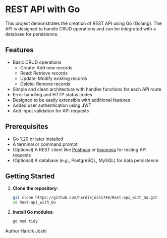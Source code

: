 # REST API with Go

This project demonstrates the creation of REST API using Go (Golang). The API is designed to handle CRUD operations and can be integrated with a database for persistence.

## Features

- Basic CRUD operations
  - Create: Add new records
  - Read: Retrieve records
  - Update: Modify existing records
  - Delete: Remove records
- Simple and clean architecture with handler functions for each API route
- Error handling and HTTP status codes
- Designed to be easily extensible with additional features
- Added user authentication using JWT
- Add input validation for API requests

## Prerequisites

- Go 1.20 or later installed
- A terminal or command prompt
- (Optional) A REST client like [Postman](https://www.postman.com/) or [Insomnia](https://insomnia.rest/) for testing API requests
- (Optional) A database (e.g., PostgreSQL, MySQL) for data persistence

## Getting Started

1. **Clone the repository**:
   ```bash
   git clone https://github.com/hardikjoshi746/Rest-api_with_Go.git
   cd Rest-api_with_Go
   ```

2. **Install Go modules**:
   ```bash
   go mod tidy
   ```



Author
Hardik Joshi
